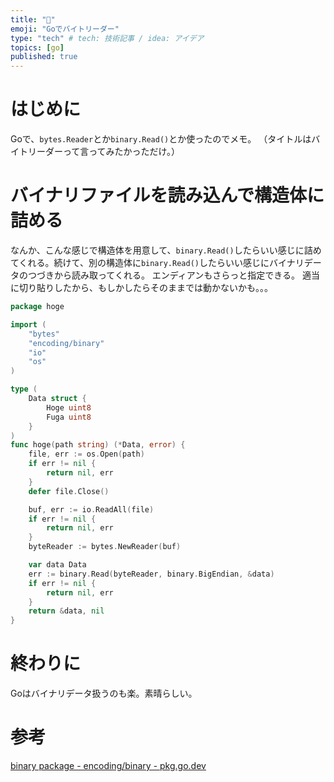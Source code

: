 ```yaml
---
title: "👫"
emoji: "Goでバイトリーダー"
type: "tech" # tech: 技術記事 / idea: アイデア
topics: [go]
published: true
---
```


# はじめに
Goで、`bytes.Reader`とか`binary.Read()`とか使ったのでメモ。
（タイトルはバイトリーダーって言ってみたかっただけ。）

# バイナリファイルを読み込んで構造体に詰める
なんか、こんな感じで構造体を用意して、`binary.Read()`したらいい感じに詰めてくれる。続けて、別の構造体に`binary.Read()`したらいい感じにバイナリデータのつづきから読み取ってくれる。
エンディアンもさらっと指定できる。
適当に切り貼りしたから、もしかしたらそのままでは動かないかも。。。


```go
package hoge

import (
	"bytes"
	"encoding/binary"
	"io"
	"os"
)

type (
	Data struct {
		Hoge uint8
		Fuga uint8
	}
)
func hoge(path string) (*Data, error) {
	file, err := os.Open(path)
	if err != nil {
		return nil, err
	}
	defer file.Close()

	buf, err := io.ReadAll(file)
	if err != nil {
		return nil, err
	}
	byteReader := bytes.NewReader(buf)

	var data Data
	err := binary.Read(byteReader, binary.BigEndian, &data)
	if err != nil {
		return nil, err
	}
    return &data, nil
}
```

# 終わりに
Goはバイナリデータ扱うのも楽。素晴らしい。

# 参考
[binary package - encoding/binary - pkg.go.dev](https://pkg.go.dev/encoding/binary#Read)
